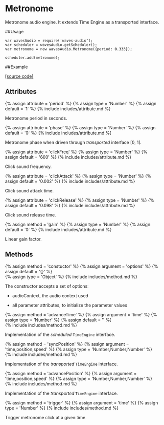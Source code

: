 ---
---

# Metronome

Metronome audio engine. It extends Time Engine as a transported interface.

##Usage

~~~
var wavesAudio = require('waves-audio');
var scheduler = wavesAudio.getScheduler();
var metronome = new wavesAudio.Metronome({period: 0.333});

scheduler.add(metronome);
~~~

##Example

<div id='metronome-container'></div>
<script src="https://rawgit.com/wavesjs/audio/master/examples/metronome.js"></script>
<a href="https://rawgit.com/wavesjs/audio/master/examples/metronome.js" target="_blank">[source code]</a>

## Attributes

{% assign attribute = 'period' %}
{% assign type = 'Number' %}
{% assign default = '1' %}
{% include includes/attribute.md %}

Metronome period in seconds.

{% assign attribute = 'phase' %}
{% assign type = 'Number' %}
{% assign default = '0' %}
{% include includes/attribute.md %}

Metronome phase when driven through *transported* interface [0, 1[.

{% assign attribute = 'clickFreq' %}
{% assign type = 'Number' %}
{% assign default = '600' %}
{% include includes/attribute.md %}

Click sound frequency.

{% assign attribute = 'clickAttack' %}
{% assign type = 'Number' %}
{% assign default = '0.002' %}
{% include includes/attribute.md %}

Click sound attack time.

{% assign attribute = 'clickRelease' %}
{% assign type = 'Number' %}
{% assign default = '0.098' %}
{% include includes/attribute.md %}

Click sound release time.

{% assign method = 'gain' %}
{% assign type = 'Number' %}
{% assign default = '0' %}
{% include includes/attribute.md %}

Linear gain factor.

## Methods

{% assign method = 'constuctor' %}
{% assign argument = 'options' %}
{% assign default = '{}' %}  
{% assign type = 'Object' %}
{% include includes/method.md %}

The constructor accepts a set of options:

- audioContext, the audio context used

- all parameter attributes, to initialize the parameter values

{% assign method = 'advanceTime' %}
{% assign argument = 'time' %}
{% assign type = 'Number' %}
{% assign default = '' %}   
{% include includes/method.md %}

Implementation of the *scheduled* `TimeEngine` interface.

{% assign method = 'syncPosition' %}
{% assign argument = 'time,position,speed' %}
{% assign type = 'Number,Number,Number' %}
{% include includes/method.md %}

Implementation of the *transported* `TimeEngine` interface.

{% assign method = 'advancePosition' %}
{% assign argument = 'time,position,speed' %}
{% assign type = 'Number,Number,Number' %}
{% include includes/method.md %}

Implementation of the *transported* `TimeEngine` interface.

{% assign method = 'trigger' %}
{% assign argument = 'time' %}
{% assign type = 'Number' %}
{% include includes/method.md %}

Trigger metronome click at a given time.
